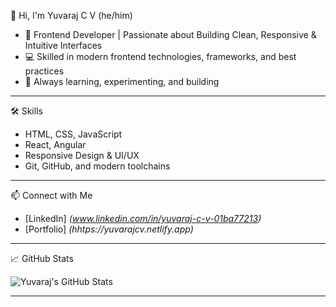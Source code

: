   👋 Hi, I'm Yuvaraj C V (he/him)

- 🚀 Frontend Developer | Passionate about Building Clean, Responsive & Intuitive Interfaces
- 💻 Skilled in modern frontend technologies, frameworks, and best practices
- 🎨 Always learning, experimenting, and building

----

🛠️ Skills

- HTML, CSS, JavaScript
- React, Angular
- Responsive Design & UI/UX
- Git, GitHub, and modern toolchains

----

📫 Connect with Me

- [LinkedIn]  *(www.linkedin.com/in/yuvaraj-c-v-01ba77213)*
- [Portfolio]  *(hhtps://yuvarajcv.netlify.app)*

----

📈 GitHub Stats

![Yuvaraj's GitHub Stats](https://github-readme-stats.vercel.app/api?username=Yuvaraj987&show_icons=true&theme=radical)

---
